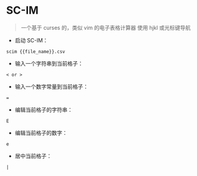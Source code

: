 # SC-IM

> 一个基于 curses 的，类似 vim 的电子表格计算器
> 使用 hjkl 或光标键导航

- 启动 SC-IM：

`scim {{file_name}}.csv`

- 输入一个字符串到当前格子：

`< or >`

- 输入一个数字常量到当前格子：

`=`

- 编辑当前格子的字符串：

`E`

- 编辑当前格子的数字：

`e`

- 居中当前格子：

`|`

[#]: contributors: ([王興與·區塊鏈·Linux中國])